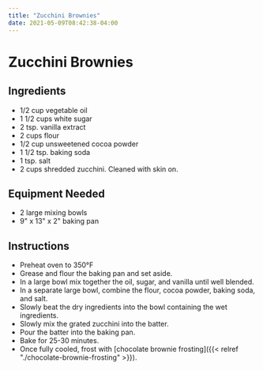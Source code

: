 ```yaml
---
title: "Zucchini Brownies"
date: 2021-05-09T08:42:38-04:00
---
```


# Zucchini Brownies

## Ingredients

- 1/2 cup vegetable oil
- 1 1/2 cups white sugar
- 2 tsp. vanilla extract
- 2 cups flour
- 1/2 cup unsweetened cocoa powder
- 1 1/2 tsp. baking soda
- 1 tsp. salt
- 2 cups shredded zucchini. Cleaned with skin on.

## Equipment Needed

- 2 large mixing bowls
- 9" x 13" x 2" baking pan

## Instructions

- Preheat oven to 350&deg;F
- Grease and flour the baking pan and set aside.
- In a large bowl mix together the oil, sugar, and vanilla until well blended.
- In a separate large bowl, combine the flour, cocoa powder, baking soda, and salt. 
- Slowly beat the dry ingredients into the bowl containing the wet ingredients.
- Slowly mix the grated zucchini into the batter.
- Pour the batter into the baking pan.
- Bake for 25-30 minutes.
- Once fully cooled, frost with [chocolate brownie frosting]({{< relref "./chocolate-brownie-frosting" >}}).
